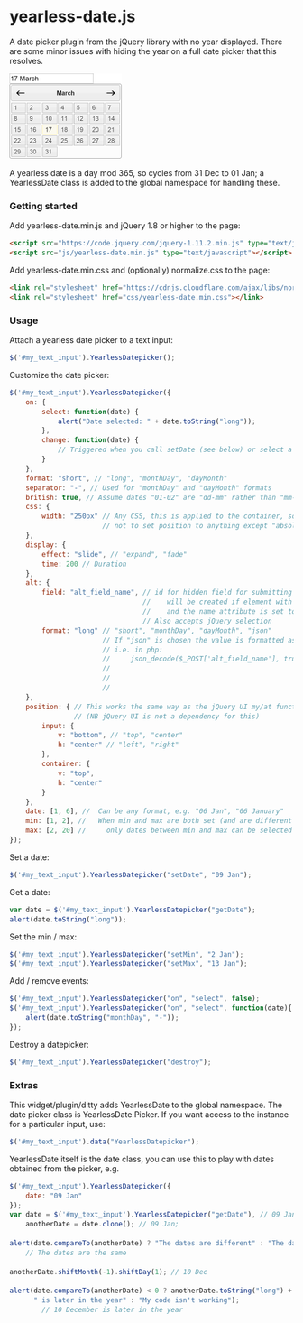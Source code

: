 # yearless-date.js

A date picker plugin from the jQuery library with no year displayed. There are some minor issues with hiding the year on a full date picker that this resolves.

![DatePicker](/doc/sample.png?raw=true)

A yearless date is a day mod 365, so cycles from 31 Dec to 01 Jan; a YearlessDate class is added to the global namespace for handling these.


### Getting started

Add yearless-date.min.js and jQuery 1.8 or higher to the page:
```html
<script src="https://code.jquery.com/jquery-1.11.2.min.js" type="text/javascript"></script>
<script src="js/yearless-date.min.js" type="text/javascript"></script>
```

Add yearless-date.min.css and (optionally) normalize.css to the page:

```html
<link rel="stylesheet" href="https://cdnjs.cloudflare.com/ajax/libs/normalize/3.0.2/normalize.min.css"></link>
<link rel="stylesheet" href="css/yearless-date.min.css"></link>
```

### Usage

Attach a yearless date picker to a text input:

```javascript
$('#my_text_input').YearlessDatepicker();
```

Customize the date picker:

```javascript
$('#my_text_input').YearlessDatepicker({
    on: {
        select: function(date) {
            alert("Date selected: " + date.toString("long"));
        },
        change: function(date) {
            // Triggered when you call setDate (see below) or select a date
        }
    },
    format: "short", // "long", "monthDay", "dayMonth"
    separator: "-", // Used for "monthDay" and "dayMonth" formats
    british: true, // Assume dates "01-02" are "dd-mm" rather than "mm-dd"
    css: {
        width: "250px" // Any CSS, this is applied to the container, so it's best
                       // not to set position to anything except "absolute"
    },
    display: {
        effect: "slide", // "expand", "fade"
        time: 200 // Duration
    },
    alt: {
        field: "alt_field_name", // id for hidden field for submitting form data --
                                 //    will be created if element with this id it doesn't exist
                                 //    and the name attribute is set to the id
                                 // Also accepts jQuery selection
        format: "long" // "short", "monthDay", "dayMonth", "json"
                       // If "json" is chosen the value is formatted as '{"m": 1, "d", 2}'
                       // i.e. in php:
                       //     json_decode($_POST['alt_field_name'], true) = array(
                       //                                                       m => 1,
                       //                                                       d => 2
                       //                                                   );
    },
    position: { // This works the same way as the jQuery UI my/at function
                // (NB jQuery UI is not a dependency for this)
        input: {
            v: "bottom", // "top", "center"
            h: "center" // "left", "right"
        },
        container: {
            v: "top",
            h: "center"
        }
    },
    date: [1, 6], //  Can be any format, e.g. "06 Jan", "06 January"
    min: [1, 2], //   When min and max are both set (and are different dates)
    max: [2, 20] //		only dates between min and max can be selected (works cyclically around the year)
});
```

Set a date:

```javascript
$('#my_text_input').YearlessDatepicker("setDate", "09 Jan");
```
			
Get a date:

```javascript
var date = $('#my_text_input').YearlessDatepicker("getDate");
alert(date.toString("long"));
```
			
Set the min / max:

```javascript
$('#my_text_input').YearlessDatepicker("setMin", "2 Jan");
$('#my_text_input').YearlessDatepicker("setMax", "13 Jan");
```
			
Add / remove events:

```javascript
$('#my_text_input').YearlessDatepicker("on", "select", false);
$('#my_text_input').YearlessDatepicker("on", "select", function(date){
	alert(date.toString("monthDay", "-"));
});
```
			
			
Destroy a datepicker:

```javascript
$('#my_text_input').YearlessDatepicker("destroy");
```


### Extras

This widget/plugin/ditty adds YearlessDate to the global namespace.  The date picker class is YearlessDate.Picker.  If you want access to the instance for a particular input, use:

 ```javascript
 $('#my_text_input').data("YearlessDatepicker");
 ```

 YearlessDate itself is the date class, you can use this to play with dates obtained from the picker, e.g.

```javascript
$('#my_text_input').YearlessDatepicker({
    date: "09 Jan"
});
var date = $('#my_text_input').YearlessDatepicker("getDate"), // 09 Jan
    anotherDate = date.clone(); // 09 Jan;

alert(date.compareTo(anotherDate) ? "The dates are different" : "The dates are the same");
    // The dates are the same

anotherDate.shiftMonth(-1).shiftDay(1); // 10 Dec

alert(date.compareTo(anotherDate) < 0 ? anotherDate.toString("long") +
      " is later in the year" : "My code isn't working");
        // 10 December is later in the year
```